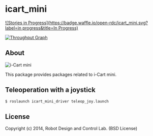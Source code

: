icart_mini
=================

[![Stories in Progress](https://badge.waffle.io/open-rdc/icart_mini.svg?label=in progress&title=In Progress)](http://waffle.io/open-rdc/icart_mini)

[![Throughput Graph](https://graphs.waffle.io/open-rdc/icart_mini/throughput.svg)](https://waffle.io/open-rdc/icart_mini/metrics) 

## About

![i-Cart mini](http://wiki.ros.org/Robots/icart_mini?action=AttachFile&do=get&target=icart_mini.png)

This package provides packages related to i-Cart mini.

## Teleoperation with a joystick

```sh
$ roslaunch icart_mini_driver teleop_joy.launch
```

## License

Copyright (c) 2014, Robot Design and Control Lab. (BSD License)

